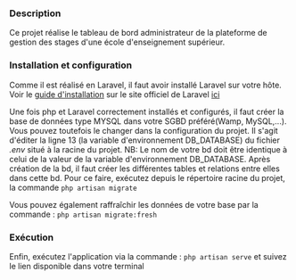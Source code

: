 ### Description

Ce projet réalise le tableau de bord administrateur de la plateforme de gestion des stages d'une école d'enseignement supérieur.

### Installation et configuration
Comme il est réalisé en Laravel, il faut avoir installé Laravel sur votre hôte. Voir le [guide d'installation](https://laravel.com/docs/11.x/installation) sur le site officiel de Laravel [ici](https://laravel.com/docs/11.x/installation) 

Une fois php et Laravel correctement installés et configurés, il faut créer la base de données type MYSQL dans votre SGBD préféré(Wamp, MySQL,...).  Vous pouvez toutefois le changer dans la configuration du projet. Il s'agit d'éditer la ligne 13 (la variable d'environnement DB_DATABASE) du fichier *.env* situé à la racine du projet. NB: Le nom de votre bd doit être identique à celui de la valeur de la variable d'environnement DB_DATABASE.
Après création de la bd, il faut créer les différentes tables et relations entre elles dans cette bd. Pour ce faire, exécutez depuis le répertoire racine du projet, la commande
```php artisan migrate```

Vous pouvez également raffraîchir les données de votre base par la commande : 
```php artisan migrate:fresh```  

### Exécution

Enfin, exécutez l'application via la commande : 
```php artisan serve```
et suivez le lien disponible dans votre terminal